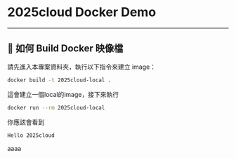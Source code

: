 # 2025cloud Docker Demo
---

## 🔧 如何 Build Docker 映像檔

請先進入本專案資料夾，執行以下指令來建立 image：

```bash
docker build -t 2025cloud-local .
```
這會建立一個local的image，接下來執行

```bash
docker run --rm 2025cloud-local
```
你應該會看到
```bash
Hello 2025cloud
```

aaaa